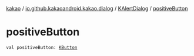 [kakao](../../index.md) / [io.github.kakaoandroid.kakao.dialog](../index.md) / [KAlertDialog](index.md) / [positiveButton](./positive-button.md)

# positiveButton

`val positiveButton: `[`KButton`](../../io.github.kakaoandroid.kakao.text/-k-button/index.md)